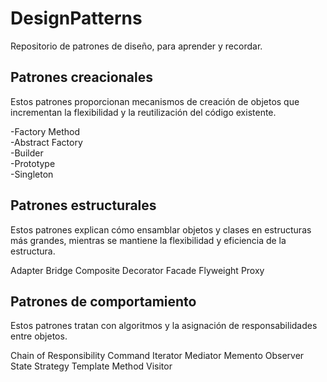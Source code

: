 # DesignPatterns
Repositorio de patrones de diseño, para aprender y recordar.



## Patrones creacionales
Estos patrones proporcionan mecanismos de creación de objetos que incrementan la flexibilidad y la reutilización del código existente.

-Factory Method<br />
-Abstract Factory<br />
-Builder<br />
-Prototype<br />
-Singleton<br />


## Patrones estructurales
Estos patrones explican cómo ensamblar objetos y clases en estructuras más grandes, mientras se mantiene la flexibilidad y eficiencia de la estructura.

Adapter
Bridge
Composite
Decorator
Facade
Flyweight
Proxy

## Patrones de comportamiento
Estos patrones tratan con algoritmos y la asignación de responsabilidades entre objetos.

Chain of Responsibility
Command
Iterator
Mediator
Memento
Observer
State
Strategy
Template Method
Visitor
